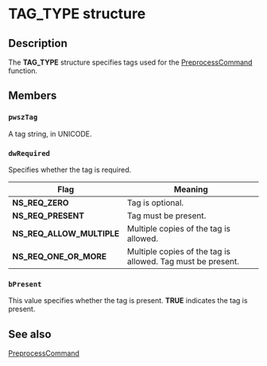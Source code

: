 # TAG_TYPE structure

## Description

The
**TAG_TYPE** structure specifies tags used for the
[PreprocessCommand](https://learn.microsoft.com/previous-versions/windows/desktop/api/netsh/nf-netsh-preprocesscommand) function.

## Members

### `pwszTag`

A tag string, in UNICODE.

### `dwRequired`

Specifies whether the tag is required.

| Flag | Meaning |
| --- | --- |
| **NS_REQ_ZERO** | Tag is optional. |
| **NS_REQ_PRESENT** | Tag must be present. |
| **NS_REQ_ALLOW_MULTIPLE** | Multiple copies of the tag is allowed. |
| **NS_REQ_ONE_OR_MORE** | Multiple copies of the tag is allowed. Tag must be present. |

### `bPresent`

This value specifies whether the tag is present. **TRUE** indicates the tag is present.

## See also

[PreprocessCommand](https://learn.microsoft.com/previous-versions/windows/desktop/api/netsh/nf-netsh-preprocesscommand)